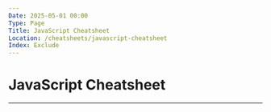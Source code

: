 ```yaml
---
Date: 2025-05-01 00:00
Type: Page
Title: JavaScript Cheatsheet
Location: /cheatsheets/javascript-cheatsheet
Index: Exclude
---
```


# JavaScript Cheatsheet

---
